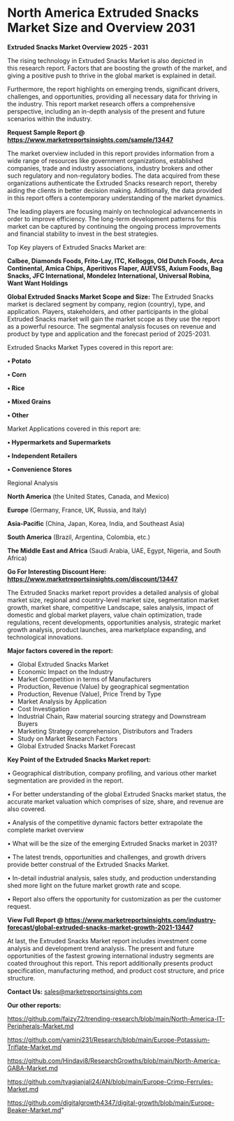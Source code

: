 # North America Extruded Snacks Market Size and Overview 2031

<Strong> Extruded Snacks Market Overview 2025 - 2031</strong>

The rising technology in Extruded Snacks Market is also depicted in this research report. Factors that are boosting the growth of the market, and giving a positive push to thrive in the global market is explained in detail.

Furthermore, the report highlights on emerging trends, significant drivers, challenges, and opportunities, providing all necessary data for thriving in the industry. This report market research offers a comprehensive perspective, including an in-depth analysis of the present and future scenarios within the industry.

<strong>Request Sample Report @ <a href=https://www.marketreportsinsights.com/sample/13447>https://www.marketreportsinsights.com/sample/13447</a></strong>

The market overview included in this report provides information from a wide range of resources like government organizations, established companies, trade and industry associations, industry brokers and other such regulatory and non-regulatory bodies. The data acquired from these organizations authenticate the Extruded Snacks research report, thereby aiding the clients in better decision making. Additionally, the data provided in this report offers a contemporary understanding of the market dynamics.

The leading players are focusing mainly on technological advancements in order to improve efficiency. The long-term development patterns for this market can be captured by continuing the ongoing process improvements and financial stability to invest in the best strategies.

Top Key players of Extruded Snacks Market are:

<strong>Calbee, Diamonds Foods, Frito-Lay, ITC, Kelloggs, Old Dutch Foods, Arca Continental, Amica Chips, Aperitivos Flaper, AUEVSS, Axium Foods, Bag Snacks, JFC International, Mondelez International, Universal Robina, Want Want Holdings</strong>

<strong><b>Global Extruded Snacks Market Scope and Size:</b></strong>
The Extruded Snacks market is declared segment by company, region (country), type, and application. Players, stakeholders, and other participants in the global Extruded Snacks market will gain the market scope as they use the report as a powerful resource. The segmental analysis focuses on revenue and product by type and application and the forecast period of 2025-2031.

Extruded Snacks Market Types covered in this report are:

<strong>• Potato

• Corn

• Rice

• Mixed Grains

• Other</strong>

Market Applications covered in this report are:

<strong>• Hypermarkets and Supermarkets

• Independent Retailers

• Convenience Stores</strong> 

Regional Analysis

<strong>North America</strong> (the United States, Canada, and Mexico)

<strong>Europe</strong> (Germany, France, UK, Russia, and Italy)

<strong>Asia-Pacific</strong> (China, Japan, Korea, India, and Southeast Asia)

<strong>South America</strong> (Brazil, Argentina, Colombia, etc.)

<strong>The Middle East and Africa</strong> (Saudi Arabia, UAE, Egypt, Nigeria, and South Africa)

<strong>Go For Interesting Discount Here: <a href=https://www.marketreportsinsights.com/discount/13447>https://www.marketreportsinsights.com/discount/13447</a></strong>

The Extruded Snacks market report provides a detailed analysis of global market size, regional and country-level market size, segmentation market growth, market share, competitive Landscape, sales analysis, impact of domestic and global market players, value chain optimization, trade regulations, recent developments, opportunities analysis, strategic market growth analysis, product launches, area marketplace expanding, and technological innovations.

<strong><b>Major factors covered in the report:</b></strong>
<ul>
  <li>Global Extruded Snacks Market </li>
  <li>Economic Impact on the Industry</li>
  <li>Market Competition in terms of Manufacturers</li>
  <li>Production, Revenue (Value) by geographical segmentation</li>
  <li>Production, Revenue (Value), Price Trend by Type</li>
  <li>Market Analysis by Application</li>
  <li>Cost Investigation</li>
  <li>Industrial Chain, Raw material sourcing strategy and Downstream Buyers</li>
  <li>Marketing Strategy comprehension, Distributors and Traders</li>
  <li>Study on Market Research Factors</li>
  <li>Global Extruded Snacks Market Forecast</li>
</ul>

<strong><b>Key Point of the Extruded Snacks Market report:</b></strong>

• Geographical distribution, company profiling, and various other market segmentation are provided in the report.

• For better understanding of the global Extruded Snacks market status, the accurate market valuation which comprises of size, share, and revenue are also covered.

• Analysis of the competitive dynamic factors better extrapolate the complete market overview

• What will be the size of the emerging Extruded Snacks market in 2031?

• The latest trends, opportunities and challenges, and growth drivers provide better construal of the Extruded Snacks Market.

• In-detail industrial analysis, sales study, and production understanding shed more light on the future market growth rate and scope.

• Report also offers the opportunity for customization as per the customer request.

<strong><b>View Full Report @ <a href=https://www.marketreportsinsights.com/industry-forecast/global-extruded-snacks-market-growth-2021-13447>https://www.marketreportsinsights.com/industry-forecast/global-extruded-snacks-market-growth-2021-13447</a></b></strong>


At last, the Extruded Snacks Market report includes investment come analysis and development trend analysis. The present and future opportunities of the fastest growing international industry segments are coated throughout this report. This report additionally presents product specification, manufacturing method, and product cost structure, and price structure.

<strong>Contact Us:</strong>
sales@marketreportsinsights.com

<strong>Our other reports:</strong>

<a href=https://github.com/faizy72/trending-research/blob/main/North-America-IT-Peripherals-Market.md>https://github.com/faizy72/trending-research/blob/main/North-America-IT-Peripherals-Market.md</a>

<a href=https://github.com/yamini231/Research/blob/main/Europe-Potassium-Triflate-Market.md>https://github.com/yamini231/Research/blob/main/Europe-Potassium-Triflate-Market.md</a>

<a href=https://github.com/Hindavi8/ResearchGrowths/blob/main/North-America-GABA-Market.md>https://github.com/Hindavi8/ResearchGrowths/blob/main/North-America-GABA-Market.md</a>

<a href=https://github.com/tyagianjali24/AN/blob/main/Europe-Crimp-Ferrules-Market.md>https://github.com/tyagianjali24/AN/blob/main/Europe-Crimp-Ferrules-Market.md</a>

<a href=https://github.com/digitalgrowth4347/digital-growth/blob/main/Europe-Beaker-Market.md>https://github.com/digitalgrowth4347/digital-growth/blob/main/Europe-Beaker-Market.md</a>"
